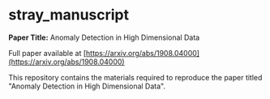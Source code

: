 # stray_manuscript


**Paper Title:** Anomaly Detection in High Dimensional Data

Full paper available at [https://arxiv.org/abs/1908.04000](https://arxiv.org/abs/1908.04000)

This repository contains the materials required to reproduce the paper titled
"Anomaly Detection in High Dimensional Data".
